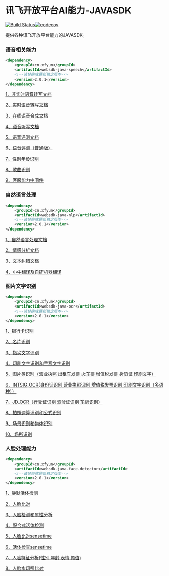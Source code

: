 # 讯飞开放平台AI能力-JAVASDK

[![Build Status](https://www.travis-ci.com/iFLYTEK-OP/websdk-java.svg?branch=feature-ci)](https://www.travis-ci.com/iFLYTEK-OP/websdk-java)[![codecov](https://codecov.io/gh/iFLYTEK-OP/websdk-java/branch/feature-ci/graph/badge.svg?token=KQRe0Igv9b)](https://codecov.io/gh/iFLYTEK-OP/websdk-java)

提供各种讯飞开放平台能力的JAVASDK。

### 语音相关能力
```xml
<dependency>
    <groupId>cn.xfyun</groupId>
    <artifactId>websdk-java-speech</artifactId>
    <!--请替换成最新稳定版本-->
    <version>2.0.1</version>
</dependency>
```
[1、非实时语音转写文档](https://github.com/iFLYTEK-OP/websdk-java-speech/blob/master/doc/LFASR.md)

[2、实时语音转写文档](https://github.com/iFLYTEK-OP/websdk-java-speech/blob/master/doc/RTASR.md)

[3、在线语音合成文档](https://github.com/iFLYTEK-OP/websdk-java-speech/blob/master/doc/TTS.md)

[4、语音听写文档](https://github.com/iFLYTEK-OP/websdk-java-speech/blob/master/doc/IAT.md)

[5、语音评测文档](https://github.com/iFLYTEK-OP/websdk-java-speech/blob/master/doc/ISE.md)

[6、语音评测（普通版）](https://github.com/iFLYTEK-OP/websdk-java-speech/blob/master/doc/ISE_HTTP.md)

[7、性别年龄识别](https://github.com/iFLYTEK-OP/websdk-java-speech/blob/master/doc/IGR.md)

[8、歌曲识别](https://github.com/iFLYTEK-OP/websdk-java-speech/blob/master/doc/QBH.md)

[9、客服能力中间件](https://github.com/iFLYTEK-OP/websdk-java/blob/master/doc/TELROBOT.md)

### 自然语言处理
```xml
<dependency>
    <groupId>cn.xfyun</groupId>
    <artifactId>websdk-java-nlp</artifactId>
    <!--请替换成最新稳定版本-->
    <version>2.0.1</version>
</dependency>
```

[1、自然语言处理文档](https://github.com/iFLYTEK-OP/websdk-java/blob/master/doc/nlp/LTP.md)

[2、情感分析文档](https://github.com/iFLYTEK-OP/websdk-java-speech/blob/master/doc/nlp/SA.md)

[3、文本纠错文档](https://github.com/iFLYTEK-OP/websdk-java-speech/blob/master/doc/nlp/TEXT_CHECK.md)

[4、小牛翻译及自研机器翻译](https://github.com/iFLYTEK-OP/websdk-java/blob/master/doc/nlp/TRANSLATE.md)


### 图片文字识别
```xml
<dependency>
    <groupId>cn.xfyun</groupId>
    <artifactId>websdk-java-ocr</artifactId>
    <!--请替换成最新稳定版本-->
    <version>2.0.1</version>
</dependency>
```

[1、银行卡识别](https://github.com/iFLYTEK-OP/websdk-java/blob/master/doc/ocr/BANK_CARD.md)

[2、名片识别](https://github.com/iFLYTEK-OP/websdk-java/blob/master/doc/ocr/BUSINESS_CARD.md)

[3、指尖文字识别](https://github.com/iFLYTEK-OP/websdk-java/blob/master/doc/ocr/FINGER_OCR.md)

[4、印刷文字识别和手写文字识别](https://github.com/iFLYTEK-OP/websdk-java/blob/master/doc/ocr/GENERAL_WORDS.md)

[5、图片类识别（营业执照 出租车发票 火车票 增值税发票 身份证 印刷文字）](https://github.com/iFLYTEK-OP/websdk-java/blob/master/doc/ocr/IMAGE_WORD.md)

[6、INTSIG_OCR(身份证识别 营业执照识别 增值税发票识别 印刷文字识别（多语种））](https://github.com/iFLYTEK-OP/websdk-java/blob/master/doc/ocr/INTSIG_OCR.md)

[7、JD_OCR（行驶证识别 驾驶证识别  车牌识别）](https://github.com/iFLYTEK-OP/websdk-java/blob/master/doc/ocr/JD_OCR.md)

[8、拍照速算识别和公式识别](https://github.com/iFLYTEK-OP/websdk-java/blob/master/doc/ocr/ITR.md)

[9、场景识别和物体识别](https://github.com/iFLYTEK-OP/websdk-java/blob/master/doc/ocr/IMAGE_REC.md)

[10、场所识别](https://github.com/iFLYTEK-OP/websdk-java/blob/master/doc/ocr/PLACE.md)

### 人脸处理能力
```xml
<dependency>
    <groupId>cn.xfyun</groupId>
    <artifactId>websdk-java-face-detector</artifactId>
    <!--请替换成最新稳定版本-->
    <version>2.0.1</version>
</dependency>
```

[1、静默活体检测](https://github.com/iFLYTEK-OP/websdk-java/blob/master/doc/face/ANTI_SPOOF.md)

[2、人脸比对](https://github.com/iFLYTEK-OP/websdk-java/blob/master/doc/face/FACE_COMPARE.md)

[3、人脸检测和属性分析](https://github.com/iFLYTEK-OP/websdk-java/blob/master/doc/face/FACE_DETECT.md)

[4、配合式活体检测](https://github.com/iFLYTEK-OP/websdk-java/blob/master/doc/face/FACE_STATUS.md)

[5、人脸比对sensetime](https://github.com/iFLYTEK-OP/websdk-java/blob/master/doc/face/FACE_VER.md)

[6、活体检查sensetime](https://github.com/iFLYTEK-OP/websdk-java/blob/master/doc/face/SILENT_DETECTION.md)

[7、人脸特征分析(性别 年龄 表情 颜值)](https://github.com/iFLYTEK-OP/websdk-java/blob/master/doc/face/TUP_API.md)

[8、人脸水印照比对](https://github.com/iFLYTEK-OP/websdk-java/blob/master/doc/face/WATER_MARK.md)
